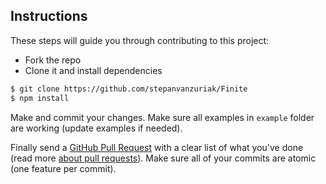 ## Instructions

These steps will guide you through contributing to this project:

- Fork the repo
- Clone it and install dependencies

```bash
$ git clone https://github.com/stepanvanzuriak/Finite
$ npm install
```

Make and commit your changes. Make sure all examples in `example` folder are working (update examples if needed).

Finally send a [GitHub Pull Request](https://github.com/stepanvanzuriak/Finite/compare?expand=1) with a clear list of what you've done (read more [about pull requests](https://help.github.com/articles/about-pull-requests/)). Make sure all of your commits are atomic (one feature per commit).
